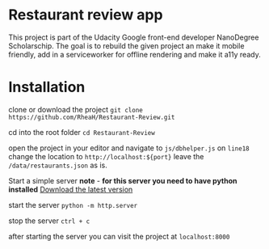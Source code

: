 # Restaurant review app


This project is part of the Udacity Google front-end developer NanoDegree Scholarschip. The goal is to rebuild the given project an make it mobile friendly, add in a serviceworker for offline rendering and make it a11y ready.

# Installation

clone or download the project
`git clone https://github.com/RheaH/Restaurant-Review.git`

cd into the root folder
`cd Restaurant-Review`

open the project in your editor and navigate to `js/dbhelper.js` on `line18`
change the location to `http://localhost:${port}` leave the `/data/restaurants.json` as is.

Start a simple server **note** - **for this server you need to have python installed**
[Download the latest version](https://www.python.org/downloads/)

start the server
`python -m http.server`

stop the server
`ctrl + c`

after starting the server you can visit the project at
`localhost:8000`


